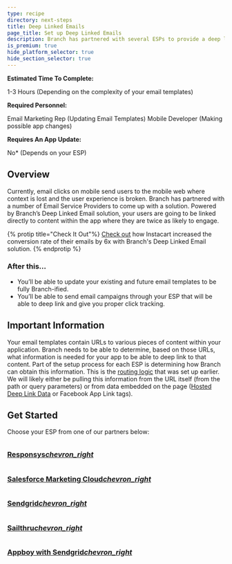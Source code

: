 ```yaml
---
type: recipe
directory: next-steps
title: Deep Linked Emails
page_title: Set up Deep Linked Emails
description: Branch has partnered with several ESPs to provide a deep link solution which supports Universal Links into the app while preserving click tracking.
is_premium: true
hide_platform_selector: true
hide_section_selector: true
---
```

**Estimated Time To Complete:**

1-3 Hours (Depending on the complexity of your email templates)

**Required Personnel:**

Email Marketing Rep (Updating Email Templates)
Mobile Developer (Making possible app changes)

**Requires An App Update:**

No* (Depends on your ESP)

## Overview

Currently, email clicks on mobile send users to the mobile web where context is lost and the user experience is broken. Branch has partnered with a number of Email Service Providers to come up with a solution. Powered by Branch’s Deep Linked Email solution, your users are going to be linked directly to content within the app where they are twice as likely to engage.

{% protip title="Check It Out"%}
[Check out](https://blog.branch.io/how-instacart-improved-their-conversion-rate-by-6x-on-mobile/) how Instacart increased the conversion rate of their emails by 6x with Branch's Deep Linked Email solution.
{% endprotip %}

### After this…
- You’ll be able to update your existing and future email templates to be fully Branch-ified.
- You’ll be able to send email campaigns through your ESP that will be able to deep link and give you proper click tracking.

## Important Information

Your email templates contain URLs to various pieces of content within your application. Branch needs to be able to determine, based on those URLs, what information is needed for your app to be able to deep link to that content. Part of the setup process for each ESP is determining how Branch can obtain this information. This is the [routing logic]({{base.url}}/basic-setup/before-getting-started/) that was set up earlier. We will likely either be pulling this information from the URL itself (from the path or query parameters) or from data embedded on the page ([Hosted Deep Link Data]({{base.url}}/basic-setup/setup-web-sdk/#hosted-deep-link-data) or Facebook App Link tags).

## Get Started

Choose your ESP from one of our partners below:

<h3 style="margin-top:0;"><a href="{{base.url}}/third-party-integrations/responsys/overview" class="get-started btn btn-primary btn-lg" style="margin-bottom:0;"><br class="visible-md"><strong>Responsys</strong><i class="material-icons">chevron_right</i></a>
<div class="clearfix"></div>

<h3 style="margin-top:0;"><a href="{{base.url}}/third-party-integrations/salesforce/overview" class="get-started btn btn-primary btn-lg" style="margin-bottom:0;"><br class="visible-md"><strong>Salesforce Marketing Cloud</strong><i class="material-icons">chevron_right</i></a>
<div class="clearfix"></div>

<h3 style="margin-top:0;"><a href="{{base.url}}/third-party-integrations/sendgrid/overview" class="get-started btn btn-primary btn-lg" style="margin-bottom:0;"><br class="visible-md"><strong>Sendgrid</strong><i class="material-icons">chevron_right</i></a>
<div class="clearfix"></div>

<h3 style="margin-top:0;"><a href="{{base.url}}/third-party-integrations/sailthru/overview" class="get-started btn btn-primary btn-lg" style="margin-bottom:0;"><br class="visible-md"><strong>Sailthru</strong><i class="material-icons">chevron_right</i></a>
<div class="clearfix"></div>

<h3 style="margin-top:0;"><a href="{{base.url}}/third-party-integrations/appboy-with-sendgrid/overview" class="get-started btn btn-primary btn-lg" style="margin-bottom:0;"><br class="visible-md"><strong>Appboy with Sendgrid</strong><i class="material-icons">chevron_right</i></a>
<div class="clearfix"></div>